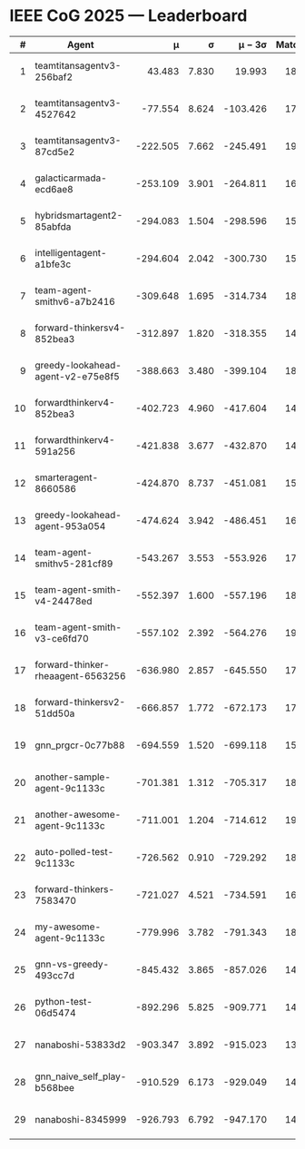 # IEEE CoG 2025 — Leaderboard

| # | Agent | μ | σ | μ − 3σ | Matches | Updated |
|---:|---|---:|---:|---:|---:|---|
| 1 | teamtitansagentv3-256baf2 | 43.483 | 7.830 | 19.993 | 18096 | 2025-08-24 07:04 |
| 2 | teamtitansagentv3-4527642 | -77.554 | 8.624 | -103.426 | 17850 | 2025-08-24 07:04 |
| 3 | teamtitansagentv3-87cd5e2 | -222.505 | 7.662 | -245.491 | 19106 | 2025-08-24 07:04 |
| 4 | galacticarmada-ecd6ae8 | -253.109 | 3.901 | -264.811 | 16700 | 2025-08-24 07:04 |
| 5 | hybridsmartagent2-85abfda | -294.083 | 1.504 | -298.596 | 15160 | 2025-08-24 07:04 |
| 6 | intelligentagent-a1bfe3c | -294.604 | 2.042 | -300.730 | 15259 | 2025-08-24 07:04 |
| 7 | team-agent-smithv6-a7b2416 | -309.648 | 1.695 | -314.734 | 18120 | 2025-08-24 07:04 |
| 8 | forward-thinkersv4-852bea3 | -312.897 | 1.820 | -318.355 | 14676 | 2025-08-24 07:04 |
| 9 | greedy-lookahead-agent-v2-e75e8f5 | -388.663 | 3.480 | -399.104 | 18348 | 2025-08-24 07:04 |
| 10 | forwardthinkerv4-852bea3 | -402.723 | 4.960 | -417.604 | 14690 | 2025-08-24 07:04 |
| 11 | forwardthinkerv4-591a256 | -421.838 | 3.677 | -432.870 | 14935 | 2025-08-24 07:04 |
| 12 | smarteragent-8660586 | -424.870 | 8.737 | -451.081 | 15080 | 2025-08-24 07:04 |
| 13 | greedy-lookahead-agent-953a054 | -474.624 | 3.942 | -486.451 | 16808 | 2025-08-24 07:04 |
| 14 | team-agent-smithv5-281cf89 | -543.267 | 3.553 | -553.926 | 17680 | 2025-08-24 07:04 |
| 15 | team-agent-smith-v4-24478ed | -552.397 | 1.600 | -557.196 | 18460 | 2025-08-24 07:04 |
| 16 | team-agent-smith-v3-ce6fd70 | -557.102 | 2.392 | -564.276 | 19160 | 2025-08-24 07:04 |
| 17 | forward-thinker-rheaagent-6563256 | -636.980 | 2.857 | -645.550 | 17144 | 2025-08-24 07:04 |
| 18 | forward-thinkersv2-51dd50a | -666.857 | 1.772 | -672.173 | 17324 | 2025-08-24 07:04 |
| 19 | gnn_prgcr-0c77b88 | -694.559 | 1.520 | -699.118 | 15900 | 2025-08-24 07:04 |
| 20 | another-sample-agent-9c1133c | -701.381 | 1.312 | -705.317 | 18120 | 2025-08-24 07:04 |
| 21 | another-awesome-agent-9c1133c | -711.001 | 1.204 | -714.612 | 19360 | 2025-08-24 07:04 |
| 22 | auto-polled-test-9c1133c | -726.562 | 0.910 | -729.292 | 18860 | 2025-08-24 07:04 |
| 23 | forward-thinkers-7583470 | -721.027 | 4.521 | -734.591 | 16440 | 2025-08-24 07:04 |
| 24 | my-awesome-agent-9c1133c | -779.996 | 3.782 | -791.343 | 18100 | 2025-08-24 07:04 |
| 25 | gnn-vs-greedy-493cc7d | -845.432 | 3.865 | -857.026 | 14440 | 2025-08-24 07:04 |
| 26 | python-test-06d5474 | -892.296 | 5.825 | -909.771 | 14450 | 2025-08-24 07:04 |
| 27 | nanaboshi-53833d2 | -903.347 | 3.892 | -915.023 | 13880 | 2025-08-24 07:04 |
| 28 | gnn_naive_self_play-b568bee | -910.529 | 6.173 | -929.049 | 14300 | 2025-08-24 07:04 |
| 29 | nanaboshi-8345999 | -926.793 | 6.792 | -947.170 | 14850 | 2025-08-24 07:04 |
